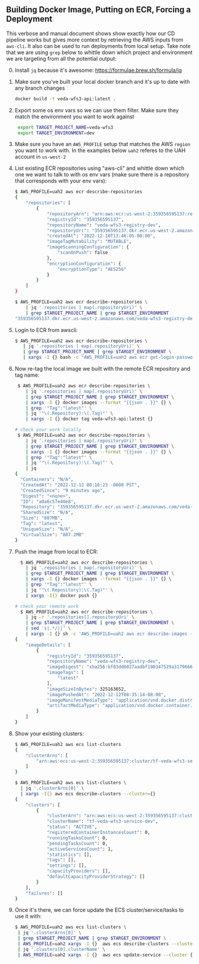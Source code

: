 ## Building Docker Image, Putting on ECR, Forcing a Deployment

This verbose and manual document shows show exactly how our CD pipeline works but gives more
context by retrieving the AWS inputs from `aws-cli`. It also can be used to run deployments from local setup.
Take note that we are using `grep` below to whittle down which project and environment
we are targeting from all the potential output:

0. Install `jq` because it's awesome: <https://formulae.brew.sh/formula/jq>

1. Make sure you've built your local docker branch and it's up to date with any branch changes

    ```bash
    docker build -t veda-wfs3-api:latest .
    ```

2. Export some os env vars so we can use them filter. Make sure they match the environment you want to work against

   ```bash
    export TARGET_PROJECT_NAME=veda-wfs3
    export TARGET_ENVIRONMENT=dev
   ```

3. Make sure you have an `AWS_PROFILE` setup that matches the AWS `region` you want to work with. In the examples below `uah2` referes to the UAH account in `us-west-2`

4. List existing ECR repositories using "aws-cli" and whittle down which one we want to talk to with os env vars (make sure there is a repository that corresponds with your env vars):

    ```bash
    $ AWS_PROFILE=uah2 aws ecr describe-repositories 
    {
        "repositories": [
            {
                "repositoryArn": "arn:aws:ecr:us-west-2:359356595137:repository/veda-wfs3-registry-dev",
                "registryId": "359356595137",
                "repositoryName": "veda-wfs3-registry-dev",
                "repositoryUri": "359356595137.dkr.ecr.us-west-2.amazonaws.com/veda-wfs3-registry-dev",
                "createdAt": "2022-12-10T13:46:05-08:00",
                "imageTagMutability": "MUTABLE",
                "imageScanningConfiguration": {
                    "scanOnPush": false
                },
                "encryptionConfiguration": {
                    "encryptionType": "AES256"
                }
            }
        ]
    }
   
    $ AWS_PROFILE=uah2 aws ecr describe-repositories \
        | jq '.repositories | map(.repositoryUri)' \
        | grep $TARGET_PROJECT_NAME | grep $TARGET_ENVIRONMENT
    "359356595137.dkr.ecr.us-west-2.amazonaws.com/veda-wfs3-registry-dev"
    ```

5. Login to ECR from awscli:

    ```bash
    $ AWS_PROFILE=uah2 aws ecr describe-repositories \
       | jq '.repositories | map(.repositoryUri)' \
       | grep $TARGET_PROJECT_NAME | grep $TARGET_ENVIRONMENT \
       | xargs -I {} bash -c "AWS_PROFILE=uah2 aws ecr get-login-password | docker login --username AWS --password-stdin {}"
    ```

6. Now re-tag the local image we built with the remote ECR repository and tag name:

    ```bash
     $ AWS_PROFILE=uah2 aws ecr describe-repositories \
        | jq '.repositories | map(.repositoryUri)' \
        | grep $TARGET_PROJECT_NAME | grep $TARGET_ENVIRONMENT \
        | xargs -I {} docker images --format "{{json . }}" {} \
        | grep '"Tag":"latest"' \
        | jq '"\(.Repository):\(.Tag)"' \
        | xargs -I {} docker tag veda-wfs3-api:latest {}
   
    # check your work locally
     $ AWS_PROFILE=uah2 aws ecr describe-repositories \
        | jq '.repositories | map(.repositoryUri)' \
        | grep $TARGET_PROJECT_NAME | grep $TARGET_ENVIRONMENT \
        | xargs -I {} docker images --format "{{json . }}" {} \
        | grep '"Tag":"latest"' \
        | jq '"\(.Repository):\(.Tag)"' \
        | jq
    {
      "Containers": "N/A",
      "CreatedAt": "2022-12-12 08:16:23 -0800 PST",
      "CreatedSince": "9 minutes ago",
      "Digest": "<none>",
      "ID": "a0a6c57e40e8",
      "Repository": "359356595137.dkr.ecr.us-west-2.amazonaws.com/veda-wfs3-registry-dev",
      "SharedSize": "N/A",
      "Size": "887MB",
      "Tag": "latest",
      "UniqueSize": "N/A",
      "VirtualSize": "887.2MB"
    }
    ```

7. Push the image from local to ECR:

    ```bash
      $ AWS_PROFILE=uah2 aws ecr describe-repositories \
        | jq '.repositories | map(.repositoryUri)' \
        | grep $TARGET_PROJECT_NAME | grep $TARGET_ENVIRONMENT \
        | xargs -I {} docker images --format "{{json . }}" {} \
        | grep '"Tag":"latest"' \
        | jq '"\(.Repository):\(.Tag)"' \
        | xargs -I{} docker push {}
   
    # check your remote work
      $ AWS_PROFILE=uah2 aws ecr describe-repositories \
        | jq -r '.repositories[].repositoryUri' \
        | grep $TARGET_PROJECT_NAME | grep $TARGET_ENVIRONMENT \
        | sed 's|.*/||' \
        | xargs -I {} sh -c 'AWS_PROFILE=uah2 aws ecr describe-images --repository-name "$1"' _ {}
    {
        "imageDetails": [
            {
                "registryId": "359356595137",
                "repositoryName": "veda-wfs3-registry-dev",
                "imageDigest": "sha256:bf83dd6027aadbf190347529a317966656d875a2aa8b64bbd2cc2589466b68e7",
                "imageTags": [
                    "latest"
                ],
                "imageSizeInBytes": 325163652,
                "imagePushedAt": "2022-12-12T08:35:14-08:00",
                "imageManifestMediaType": "application/vnd.docker.distribution.manifest.v2+json",
                "artifactMediaType": "application/vnd.docker.container.image.v1+json"
            }
        ]
    }
    ```

8. Show your existing clusters:

    ```bash
    $ AWS_PROFILE=uah2 aws ecs list-clusters                      
    {
        "clusterArns": [
            "arn:aws:ecs:us-west-2:359356595137:cluster/tf-veda-wfs3-service-dev"
        ]
    }
   
    $ AWS_PROFILE=uah2 aws ecs list-clusters \
      | jq '.clusterArns[0]' \
      | xargs -I{} aws ecs describe-clusters --cluster={}
    {
        "clusters": [
            {
                "clusterArn": "arn:aws:ecs:us-west-2:359356595137:cluster/tf-veda-wfs3-service-dev",
                "clusterName": "tf-veda-wfs3-service-dev",
                "status": "ACTIVE",
                "registeredContainerInstancesCount": 0,
                "runningTasksCount": 0,
                "pendingTasksCount": 0,
                "activeServicesCount": 1,
                "statistics": [],
                "tags": [],
                "settings": [],
                "capacityProviders": [],
                "defaultCapacityProviderStrategy": []
            }
        ],
        "failures": []
    }
    ```

9. Once it's there, we can force update the ECS cluster/service/tasks to use it with:

    ```bash
   $ AWS_PROFILE=uah2 aws ecs list-clusters \
     | jq '.clusterArns[0]' \
     | grep $TARGET_PROJECT_NAME | grep $TARGET_ENVIRONMENT \
     | AWS_PROFILE=uah2 xargs -I {}  aws ecs describe-clusters --cluster={} \
     | jq '.clusters[0].clusterName' \
     | AWS_PROFILE=uah2 xargs -I {}  aws ecs update-service --cluster {} --service {} --task-definition {} --force-new-deployment > /dev/null
    ```
